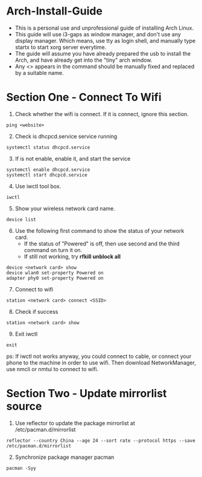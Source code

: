 # Arch-Install-Guide
- This is a personal use and unprofessional guide of installing Arch Linux.
- This guide will use i3-gaps as window manager, and don't use any display manager. Which means, use tty as login shell, and manually type startx to start xorg server everytime.
- The guide will assume you have already prepared the usb to install the Arch, and have already get into the "tiny" arch window.
- Any <> appears in the command should be manually fixed and replaced by a suitable name.

# Section One - Connect To Wifi
1. Check whether the wifi is connect. If it is connect, ignore this section.
```
ping <website>
```
2. Check is dhcpcd.service service running
```
systemctl status dhcpcd.service
```
3. If is not enable, enable it, and start the service
```
systemctl enable dhcpcd.service
systemctl start dhcpcd.service
```
4. Use iwctl tool box.
```
iwctl
```
5. Show your wireless network card name.
```
device list
```
6. Use the following first command to show the status of your network card.
   - If the status of "Powered" is off, then use second and the third command on turn it on.
   - If still not working, try **rfkill unblock all**
```
device <network card> show
device wlan0 set-property Powered on
adapter phy0 set-property Powered on
```
7. Connect to wifi
```
station <network card> connect <SSID>
```
8. Check if success
```
station <network card> show
```
9. Exit iwctl
```
exit
```
ps: If iwctl not works anyway, you could connect to cable, or connect your phone to the machine in order to use wifi. Then download NetworkManager, use nmcli or nmtui to connect to wifi.

# Section Two - Update mirrorlist source
1. Use reflector to update the package mirrorlist at /etc/pacman.d/mirrorlist
```
reflector --country China --age 24 --sort rate --protocol https --save /etc/pacman.d/mirrorlist
```
2. Synchronize package manager pacman
```
pacman -Syy
```

